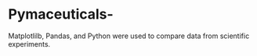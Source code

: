 # Pymaceuticals-
Matplotlilb, Pandas, and Python were used to compare data from scientific experiments.
